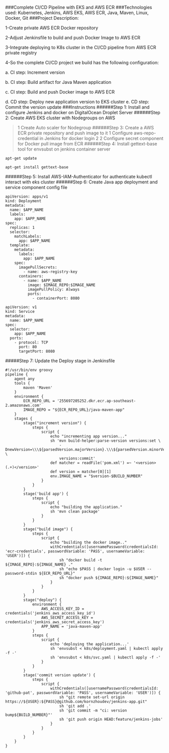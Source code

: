 ###Complete CI/CD Pipeline with EKS and AWS ECR
###Technologies used:
Kubernetes, Jenkins, AWS EKS, AWS ECR, Java, Maven, Linux, Docker, Git
###Project Description:

1-Create private AWS ECR Docker repository

2-Adjust Jenkinsfile to build and push Docker Image to AWS ECR

3-Integrate deploying to K8s cluster in the CI/CD pipeline from AWS ECR private registry

4-So the complete CI/CD project we build has the following configuration:

a. CI step: Increment version

b. CI step: Build artifact for Java Maven application

c. CI step: Build and push Docker image to AWS ECR

d. CD step: Deploy new application version to EKS cluster e. CD step: Commit the version update
###Instructions
######Step 1: Install and configure Jenkins and docker on DigitalOcean Droplet Server
######Step 2: Create AWS EKS cluster with Nodegroups on AWS
> 1 Create Auto scaler for Nodegroup
######Step 3: Create a AWS ECR private repository and push image to it
> 1 Configure aws-repo-credential in Jenkins for docker login
> 2 2 Configure secret component for Docker pull image from ECR
######Step 4: Install gettext-base tool for envsubst on jenkins container server
```
apt-get update
```
```
apt-get install gettext-base
```
######Step 5: Install AWS-IAM-Authenticator for authenticate kubectl interact with eks cluster
######Step 6: Create Java app deployment and service component config file

```
apiVersion: apps/v1
kind: Deployment
metadata:
  name: $APP_NAME
  labels:
    app: $APP_NAME
spec:
  replicas: 1
  selector:
    matchLabels:
      app: $APP_NAME
  template:
    metadata:
      labels:
        app: $APP_NAME
    spec:
      imagePullSecrets:
        - name: aws-registry-key
      containers:
        - name: $APP_NAME
          image: $IMAGE_REPO:$IMAGE_NAME
          imagePullPolicy: Always
          ports:
            - containerPort: 8080
```
```
apiVersion: v1
kind: Service
metadata:
  name: $APP_NAME
spec:
  selector:
    app: $APP_NAME
  ports:
    - protocol: TCP
      port: 80
      targetPort: 8080
```
#####Step 7: Update the Deploy stage in Jenkinsfile
```
#!/usr/bin/env groovy
pipeline {
    agent any
    tools {
        maven 'Maven'
    }
    environment {
        ECR_REPO_URL = '255697205252.dkr.ecr.ap-southeast-2.amazonaws.com'
        IMAGE_REPO = "${ECR_REPO_URL}/java-maven-app"
    }
    stages {
        stage("increment version") {
            steps {
                script {
                    echo "incrementing app version..."
                    sh 'mvn build-helper:parse-version versions:set \
                        -DnewVersion=\\\${parsedVersion.majorVersion}.\\\${parsedVersion.minorVersion}.\\\${parsedVersion.nextIncrementalVersion} \
                        versions:commit'
                    def matcher = readFile('pom.xml') =~ '<version>(.+)</version>'
                    def version = matcher[0][1]
                    env.IMAGE_NAME = "$version-$BUILD_NUMBER"
                }
            }
        }
        stage('build app') {
            steps {
                script {
                    echo "building the application."
                    sh 'mvn clean package'
                }
            }
        }
        stage("build image") {
            steps {
                script {
                    echo "building the docker image.."
                    withCredentials([usernamePassword(credentialsId: 'ecr-credentials', passwordVariable: 'PASS', usernameVariable: 'USER')]) {
                        sh "docker build -t ${IMAGE_REPO}:${IMAGE_NAME} ."
                        sh "echo $PASS | docker login -u $USER --password-stdin ${ECR_REPO_URL}"
                        sh "docker push ${IMAGE_REPO}:${IMAGE_NAME}"
                    }
                }
            }
        }    
        stage("deploy") {
            environment {
                AWS_ACCESS_KEY_ID = credentials('jenkins_aws_access_key_id')
                AWS_SECRET_ACCESS_KEY = credentials('jenkins_aws_secret_access_key')
                APP_NAME = 'java-maven-app'
            }
            steps {
                script {
                    echo 'deploying the application...'
                    sh 'envsubst < k8s/deployment.yaml | kubectl apply -f -'
                    sh 'envsubst < k8s/svc.yaml | kubectl apply -f -'
                }
            }
        }
        stage('commit version update') {
            steps {
                script {
                    withCredentials([usernamePassword(credentialsId: 'github-pat', passwordVariable: 'PASS', usernameVariable: 'USER')]) {
                        sh "git remote set-url origin https://${USER}:${PASS}@github.com/kornzhoudev/jenkins-app.git"
                        sh 'git add .'
                        sh 'git commit -m "ci: version bump${BUILD_NUMBER}"'
                        sh 'git push origin HEAD:feature/jenkins-jobs'
                    }
                }
            }
        }
    }
}
```

